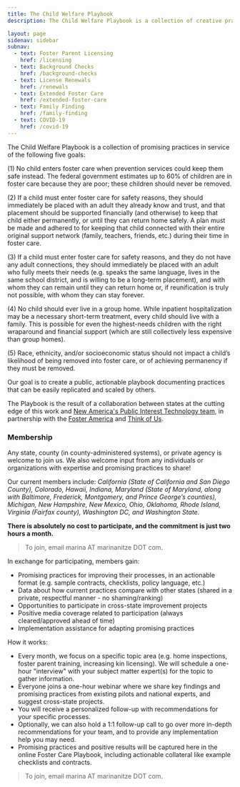 ```yaml
---
title: The Child Welfare Playbook
description: The Child Welfare Playbook is a collection of creative practices that lead to tangible improvements and efficiencies in support of foster children and families. Our goal is to create a public, actionable playbook documenting proven promising practices that can be easily replicated and scaled by others. 

layout: page
sidenav: sidebar
subnav:
  - text: Foster Parent Licensing
    href: /licensing
  - text: Background Checks
    href: /background-checks
  - text: License Renewals
    href: /renewals
  - text: Extended Foster Care
    href: /extended-foster-care
  - text: Family Finding
    href: /family-finding
  - text: COVID-19
    href: /covid-19
---
```


The Child Welfare Playbook is a collection of promising practices in service of the following five goals:

(1) No child enters foster care when prevention services could keep them safe instead. The federal government estimates up to 60% of children are in foster care because they are poor; these children should never be removed.

(2) If a child must enter foster care for safety reasons, they should immediately be placed with an adult they already know and trust, and that placement should be supported financially (and otherwise) to keep that child either permanently, or until they can return home safely. A plan must be made and adhered to for keeping that child connected with their entire original support network (family, teachers, friends, etc.) during their time in foster care.

(3) If a child must enter foster care for safety reasons, and they do not have any adult connections, they should immediately be placed with an adult who fully meets their needs (e.g. speaks the same language, lives in the same school district, and is willing to be a long-term placement), and with whom they can remain until they can return home or, if reunification is truly not possible, with whom they can stay forever.

(4) No child should ever live in a group home. While inpatient hospitalization may be a necessary short-term treatment, every child should live with a family. This is possible for even the highest-needs children with the right wraparound and financial support (which are still collectively less expensive than group homes).

(5) Race, ethnicity, and/or socioeconomic status should not impact a child’s likelihood of being removed into foster care, or of achieving permanency if they must be removed.


Our goal is to create a public, actionable playbook documenting practices that can be easily replicated and scaled by others.

The Playbook is the result of a collaboration between states at the cutting edge of this work and [New America's Public Interest Technology team](https://www.newamerica.org/public-interest-technology/), in partnership with the [Foster America](https://www.foster-america.org/) and [Think of Us](https://www.thinkof-us.org/).

### Membership

Any state, county (in county-administered systems), or private agency is welcome to join us. We also welcome input from any individuals or organizations with expertise and promising practices to share!

Our current members include: _California (State of California and San Diego County), Colorado, Hawaii, Indiana, Maryland (State of Maryland, along with Baltimore, Frederick, Montgomery, and Prince George’s counties), Michigan, New Hampshire, New Mexico, Ohio, Oklahoma, Rhode Island, Virginia (Fairfax county), Washington DC, and Washington State._

**There is absolutely no cost to participate, and the commitment is just two hours a month.**

> To join, email marina AT marinanitze DOT com.

In exchange for participating, members gain:
* Promising practices for improving their processes, in an actionable format (e.g. sample contracts, checklists, policy language, etc.)
* Data about how current practices compare with other states (shared in a private, respectful manner - no shaming/ranking)
* Opportunities to participate in cross-state improvement projects
* Positive media coverage related to participation (always cleared/approved ahead of time)
* Implementation assistance for adapting promising practices

How it works:
* Every month, we focus on a specific topic area (e.g. home inspections, foster parent training, increasing kin licensing). 
We will schedule a one-hour "interview" with your subject matter expert(s) for the topic to gather information.
* Everyone joins a one-hour webinar where we share key findings and promising practices from existing pilots and national experts, and suggest cross-state projects.
* You will receive a personalized follow-up with recommendations for your specific processes.
* Optionally, we can also hold a 1:1 follow-up call to go over more in-depth recommendations for your team, and to provide any implementation help you may need.
* Promising practices and positive results will be captured here in the online Foster Care Playbook, including actionable collateral like example checklists and contracts.

> To join, email marina AT marinanitze DOT com.
